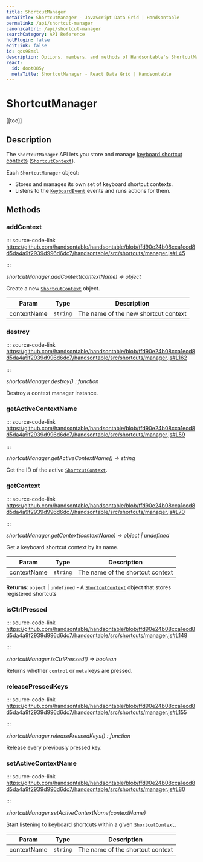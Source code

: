 ```yaml
---
title: ShortcutManager
metaTitle: ShortcutManager - JavaScript Data Grid | Handsontable
permalink: /api/shortcut-manager
canonicalUrl: /api/shortcut-manager
searchCategory: API Reference
hotPlugin: false
editLink: false
id: qos98msl
description: Options, members, and methods of Handsontable's ShortcutManager API.
react:
  id: doot085y
  metaTitle: ShortcutManager - React Data Grid | Handsontable
---
```


# ShortcutManager

[[toc]]

## Description

The `ShortcutManager` API lets you store and manage [keyboard shortcut contexts](@/guides/accessories-and-menus/keyboard-shortcuts.md#keyboard-shortcut-contexts) ([`ShortcutContext`](@/api/shortcutContext.md)).

Each `ShortcutManager` object:
- Stores and manages its own set of keyboard shortcut contexts.
- Listens to the [`KeyboardEvent`](https://developer.mozilla.org/en-US/docs/Web/API/KeyboardEvent) events and runs actions for them.


## Methods

### addContext
  
::: source-code-link https://github.com/handsontable/handsontable/blob/ffd90e24b08cca1ecd8d5da4a9f2939d996d6dc7/handsontable/src/shortcuts/manager.js#L45

:::

_shortcutManager.addContext(contextName) ⇒ object_

Create a new [`ShortcutContext`](@/api/shortcutContext.md) object.


| Param | Type | Description |
| --- | --- | --- |
| contextName | `string` | The name of the new shortcut context |



### destroy
  
::: source-code-link https://github.com/handsontable/handsontable/blob/ffd90e24b08cca1ecd8d5da4a9f2939d996d6dc7/handsontable/src/shortcuts/manager.js#L162

:::

_shortcutManager.destroy() : function_

Destroy a context manager instance.



### getActiveContextName
  
::: source-code-link https://github.com/handsontable/handsontable/blob/ffd90e24b08cca1ecd8d5da4a9f2939d996d6dc7/handsontable/src/shortcuts/manager.js#L59

:::

_shortcutManager.getActiveContextName() ⇒ string_

Get the ID of the active [`ShortcutContext`](@/api/shortcutContext.md).



### getContext
  
::: source-code-link https://github.com/handsontable/handsontable/blob/ffd90e24b08cca1ecd8d5da4a9f2939d996d6dc7/handsontable/src/shortcuts/manager.js#L70

:::

_shortcutManager.getContext(contextName) ⇒ object | undefined_

Get a keyboard shortcut context by its name.


| Param | Type | Description |
| --- | --- | --- |
| contextName | `string` | The name of the shortcut context |


**Returns**: `object` | `undefined` - A [`ShortcutContext`](@/api/shortcutContext.md) object that stores registered shortcuts  

### isCtrlPressed
  
::: source-code-link https://github.com/handsontable/handsontable/blob/ffd90e24b08cca1ecd8d5da4a9f2939d996d6dc7/handsontable/src/shortcuts/manager.js#L148

:::

_shortcutManager.isCtrlPressed() ⇒ boolean_

Returns whether `control` or `meta` keys are pressed.



### releasePressedKeys
  
::: source-code-link https://github.com/handsontable/handsontable/blob/ffd90e24b08cca1ecd8d5da4a9f2939d996d6dc7/handsontable/src/shortcuts/manager.js#L155

:::

_shortcutManager.releasePressedKeys() : function_

Release every previously pressed key.



### setActiveContextName
  
::: source-code-link https://github.com/handsontable/handsontable/blob/ffd90e24b08cca1ecd8d5da4a9f2939d996d6dc7/handsontable/src/shortcuts/manager.js#L80

:::

_shortcutManager.setActiveContextName(contextName)_

Start listening to keyboard shortcuts within a given [`ShortcutContext`](@/api/shortcutContext.md).


| Param | Type | Description |
| --- | --- | --- |
| contextName | `string` | The name of the shortcut context |


